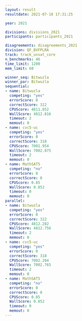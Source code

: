 ```yaml
---
layout: result
resultdate: 2021-07-18 17:31:25

year: 2021

divisions: divisions_2021
participants: participants_2021

disagreements: disagreements_2021
division: QF_BVFPLRA
track: track_unsat_core
n_benchmarks: 46
time_limit: 1200
mem_limit: 60

winner_seq: Bitwuzla
winner_par: Bitwuzla
sequential:
- name: Bitwuzla
  competing: "yes"
  errorScore: 0
  correctScore: 322
  CPUScore: 4811.852
  WallScore: 4812.816
  timeout: 2
  memout: 0
- name: cvc5-uc
  competing: "yes"
  errorScore: 0
  correctScore: 318
  CPUScore: 7001.954
  WallScore: 7002.875
  timeout: 2
  memout: 0
- name: MathSAT5
  competing: "no"
  errorScore: 0
  correctScore: 0
  CPUScore: 0.85
  WallScore: 0.852
  timeout: 0
  memout: 0
parallel:
- name: Bitwuzla
  competing: "yes"
  errorScore: 0
  correctScore: 322
  CPUScore: 4812.282
  WallScore: 4812.756
  timeout: 2
  memout: 0
- name: cvc5-uc
  competing: "yes"
  errorScore: 0
  correctScore: 318
  CPUScore: 7002.204
  WallScore: 7002.765
  timeout: 2
  memout: 0
- name: MathSAT5
  competing: "no"
  errorScore: 0
  correctScore: 0
  CPUScore: 0.85
  WallScore: 0.852
  timeout: 0
  memout: 0
---
```

